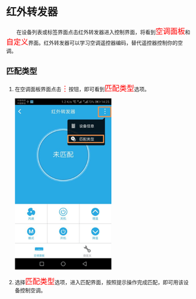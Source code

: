 # 红外转发器

&emsp;&emsp;在设备列表或标签界面点击红外转发器进入控制界面，将看到<font style='color:#ff0000;font-size:20px'>空调面板</font>和<font style='color:#ff0000;font-size:20px'>自定义</font>界面。红外转发器可以学习空调遥控器编码，替代遥控器控制你的空调。

## 匹配类型 ##

1. 在空调面板界面点击<font style='color:#ff0000;font-size:20px'>⋮</font>按钮，即可看到<font style='color:#ff0000;font-size:20px'>匹配类型</font>选项。

	<img src="../images/MacBee/红外转发器/匹配类型.png" width = "262" height = "465">
	
2. 选择<font style='color:#ff0000;font-size:20px'>匹配类型</font>选项，进入匹配界面，按照提示操作完成匹配，即可用该设备控制空调。